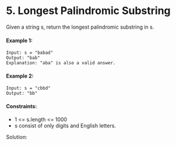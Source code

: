 # 5. Longest Palindromic Substring

Given a string s, return the longest palindromic substring in s.

#### Example 1:
```
Input: s = "babad"
Output: "bab"
Explanation: "aba" is also a valid answer.
``` 

#### Example 2:
```
Input: s = "cbbd"
Output: "bb"
``` 


#### Constraints:

- 1 <= s.length <= 1000
- s consist of only digits and English letters.



Solution:
